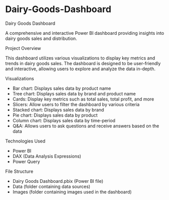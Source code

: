# Dairy-Goods-Dashboard
Dairy Goods Dashboard

A comprehensive and interactive Power BI dashboard providing insights into dairy goods sales and distribution.

Project Overview

This dashboard utilizes various visualizations to display key metrics and trends in dairy goods sales. The dashboard is designed to be user-friendly and interactive, allowing users to explore and analyze the data in-depth.

Visualizations

- Bar chart: Displays sales data by product name
- Tree chart: Displays sales data by brand and product name
- Cards: Display key metrics such as total sales, total profit, and more
- Slicers: Allow users to filter the dashboard by various criteria
- Stacked chart: Displays sales data by brand
- Pie chart: Displays sales data by product
- Column chart: Displays sales data by time-period
- Q&A: Allows users to ask questions and receive answers based on the data

Technologies Used

- Power BI
- DAX (Data Analysis Expressions)
- Power Query

File Structure

- Dairy Goods Dashboard.pbix (Power BI file)
- Data (folder containing data sources)
- Images (folder containing images used in the dashboard)
